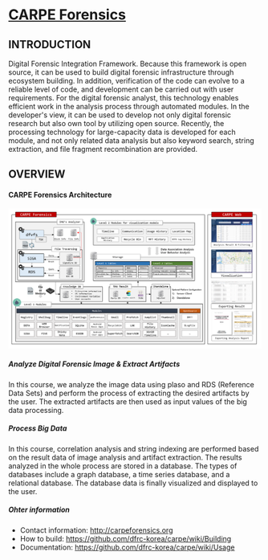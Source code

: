 # [CARPE Forensics](http://forensic.korea.ac.kr/dfrc-project-4.html)

## INTRODUCTION

Digital Forensic Integration Framework. Because this framework is open source, it can be used to build digital forensic infrastructure through ecosystem building. In addition, verification of the code can evolve to a reliable level of code, and development can be carried out with user requirements.
For the digital forensic analyst, this technology enables efficient work in the analysis process through automated modules. In the developer's view, it can be used to develop not only digital forensic research but also own tool by utilizing open source.
Recently, the processing technology for large-capacity data is developed for each module, and not only related data analysis but also keyword search, string extraction, and file fragment recombination are provided.

## OVERVIEW

#### CARPE Forensics Architecture
![Structure](./docs/img/carpe-forensics.png)

##### Analyze Digital Forensic Image & Extract Artifacts
In this course, we analyze the image data using plaso and RDS (Reference Data Sets) and perform the process of extracting the desired artifacts by the user. The extracted artifacts are then used as input values of the big data processing.

##### Process Big Data
In this course, correlation analysis and string indexing are performed based on the result data of image analysis and artifact extraction. The results analyzed in the whole process are stored in a database. The types of databases include a graph database, a time series database, and a relational database. The database data is finally visualized and displayed to the user.


##### Ohter information
* Contact information: http://carpeforensics.org
* How to build: https://github.com/dfrc-korea/carpe/wiki/Building
* Documentation: https://github.com/dfrc-korea/carpe/wiki/Usage